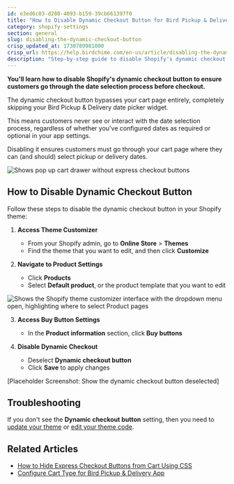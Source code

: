 ```yaml
---
id: e3ed6c03-d280-4093-b159-39cb661397f0
title: "How to Disable Dynamic Checkout Button for Bird Pickup & Delivery"
category: shopify-settings
section: general
slug: disabling-the-dynamic-checkout-button
crisp_updated_at: 1730789981000
crisp_url: https://help.birdchime.com/en-us/article/disabling-the-dynamic-checkout-button-19tjvsl/
description: "Step-by-step guide to disable Shopify's dynamic checkout button so customers can see and use your Bird Pickup & Delivery date picker widget on the cart page before checkout."
---
```


**You'll learn how to disable Shopify's dynamic checkout button to ensure customers go through the date selection process before checkout.**

The dynamic checkout button bypasses your cart page entirely, completely skipping your Bird Pickup & Delivery date picker widget.

This means customers never see or interact with the date selection process, regardless of whether you've configured dates as required or optional in your app settings.

Disabling it ensures customers must go through your cart page where they can (and should) select pickup or delivery dates.

![Shows pop up cart drawer without express checkout buttons](https://storage.crisp.chat/users/helpdesk/website/ca826b447482b000/image_ybt2zt.png)

## How to Disable Dynamic Checkout Button

Follow these steps to disable the dynamic checkout button in your Shopify theme:

1. **Access Theme Customizer**
   - From your Shopify admin, go to **Online Store** > **Themes**
   - Find the theme that you want to edit, and then click **Customize**

2. **Navigate to Product Settings**
   - Click **Products**
   - Select **Default product**, or the product template that you want to edit

![Shows the Shopify theme customizer interface with the dropdown menu open, highlighting where to select Product pages](https://storage.crisp.chat/users/helpdesk/website/ca826b447482b000/image_zp7px1.png)

3. **Access Buy Button Settings**
   - In the **Product information** section, click **Buy buttons**

4. **Disable Dynamic Checkout**
   - Deselect **Dynamic checkout button**
   - Click **Save** to apply changes

[Placeholder Screenshot: Show the dynamic checkout button deselected]

## Troubleshooting

If you don't see the **Dynamic checkout button** setting, then you need to [update your theme](https://help.shopify.com/en/manual/online-store/themes/managing-themes/updating-themes) or [edit your theme code](https://help.shopify.com/en/manual/online-store/themes/theme-structure/extend/edit-theme-code).

## Related Articles

- [How to Hide Express Checkout Buttons from Cart Using CSS](https://help.birdchime.com/en-us/article/how-to-hide-express-checkout-options-from-cart-aj6pyf/)
- [Configure Cart Type for Bird Pickup & Delivery App](https://help.birdchime.com/en-us/article/change-cart-type-1g2elmy/)